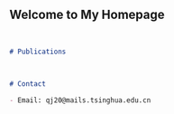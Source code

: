 ## Welcome to My  Homepage


```markdown


# Publications



# Contact

- Email: qj20@mails.tsinghua.edu.cn
